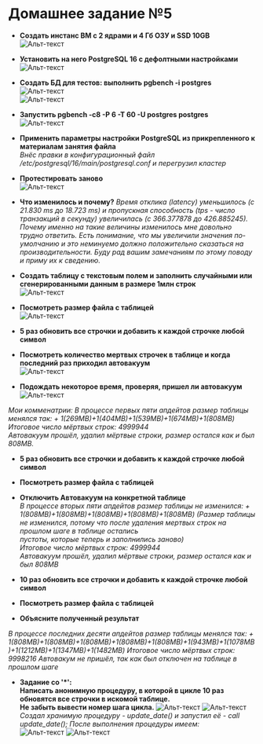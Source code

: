 
# Домашнее задание №5


* **Создать инстанс ВМ с 2 ядрами и 4 Гб ОЗУ и SSD 10GB**  
![Альт-текст](Images/HW5/01.png)  

* **Установить на него PostgreSQL 16 с дефолтными настройками**  
![Альт-текст](Images/HW5/02.png)  

* **Создать БД для тестов: выполнить pgbench -i postgres**  
![Альт-текст](Images/HW5/03.png)  
![Альт-текст](Images/HW5/04.png)  

* **Запустить pgbench -c8 -P 6 -T 60 -U postgres postgres**  
![Альт-текст](Images/HW5/05.png)  

* **Применить параметры настройки PostgreSQL из прикрепленного к материалам занятия файла**  
_Внёс правки в конфигурационный файл /etc/postgresql/16/main/postgresql.conf  и перегрузил кластер_  

* **Протестировать заново**  
![Альт-текст](Images/HW5/07_1.png)  

* **Что изменилось и почему?**
_Время отклика (latency) уменьшилось (с 21.830 ms до 18.723 ms) и пропускная способность (tps - число транзакций в секунду) увеличилась (c 366.377878 до 426.885245). Почему именно на такие величины изменилось мне довольно трудно ответить. Есть понимание, что мы увеличили значения по-умолчанию и это неминуемо должно положительно сказаться на производительности. Буду рад вашим замечаниям по этому поводу и приму их к сведению._  

* **Создать таблицу с текстовым полем и заполнить случайными или сгенерированными данным в размере 1млн строк**  
![Альт-текст](Images/HW5/08.png)  

* **Посмотреть размер файла с таблицей**  
![Альт-текст](Images/HW5/09.png)  
  
* **5 раз обновить все строчки и добавить к каждой строчке любой символ**  
* **Посмотреть количество мертвых строчек в таблице и когда последний раз приходил автовакуум**  
![Альт-текст](Images/HW5/10.png)  

* **Подождать некоторое время, проверяя, пришел ли автовакуум**  
![Альт-текст](Images/HW5/11.png)  

_Мои комменатрии: В процессе первых пяти апдейтов размер таблицы менялся так: + 1(269MB)+1(404MB)+1(539MB)+1(674MB)+1(808MB)  
Итоговое число мёртвых строк: 4999944  
Автовакуум прошёл, удалил мёртвые строки, размер остался как и был 808MB._  

* **5 раз обновить все строчки и добавить к каждой строчке любой символ**  
* **Посмотреть размер файла с таблицей**  
* **Отключить Автовакуум на конкретной таблице**  
_В процессе вторых пяти апдейтов размер таблицы не изменился: + 1(808MB)+1(808MB)+1(808MB)+1(808MB)+1(808MB)  (Размер таблицы не изменился, потому что после удаления мертвых строк на прошлом шаге в таблице остались  
пустоты, которые теперь и заполнились заново)  
Итоговое число мёртвых строк: 4999944  
Автовакуум прошёл, удалил мёртвые строки, размер остался как и был 808MB_  

* **10 раз обновить все строчки и добавить к каждой строчке любой символ**  
* **Посмотреть размер файла с таблицей**  
* **Объясните полученный результат**

_В процессе последних десяти апдейтов размер таблицы менялся так: + 1(808MB)+1(808MB)+1(808MB)+1(808MB)+1(808MB)+1(943MB)+1(1078MB)+1(1212MB)+1(1347MB)+1(1482MB)
Итоговое число мёртвых строк: 9998216
Автовакум не пришёл, так как был отключен на таблице в прошлом шаге_  


* **Задание со '*':  
Написать анонимную процедуру, в которой в цикле 10 раз обновятся все строчки в искомой таблице.  
Не забыть вывести номер шага цикла.**
![Альт-текст](Images/HW5/15_1.png)
![Альт-текст](Images/HW5/17.png)  
_Создал хранимую процедуру - update_date() и запустил её - call update_date(); После выполнения процедуры имеем:_  
![Альт-текст](Images/HW5/15.png)
![Альт-текст](Images/HW5/16.png)








